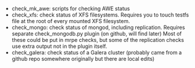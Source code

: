 * check_mk_awe: scripts for checking AWE status
* check_xfs: check status of XFS filesystems.  Requires you to touch testfs file at the root of every mounted XFS filesystem.
* check_mongo: check status of mongod, including replication.  Requires separate check_mongodb.py plugin (on github, will find later)  Most of these could be put in mrpe checks, but some of the replication checks use extra output not in the plugin itself.
* check_galera: check status of a Galera cluster (probably came from a github repo somewhere originally but there are local edits)
